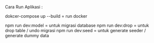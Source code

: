 Cara Run Aplikasi :

dokcer-compose up --build = run docker

npm run dev:model  = untuk migrasi database
npm run dev:drop   = untuk drop table / undo migrasi
npm run dev:seed   = untuk generate seeder / generate dummy data
